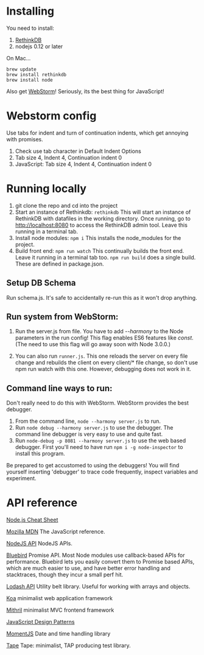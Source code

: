 

# Installing

You need to install:

1. [RethinkDB](http://rethinkdb.com/)
2. nodejs 0.12 or later

On Mac...
    
    brew update   
    brew install rethinkdb    
    brew install node

Also get [WebStorm](https://www.jetbrains.com/webstorm/)! Seriously, its the best thing for JavaScript!

# Webstorm config

Use tabs for indent and turn of continuation indents, which get annoying with promises.

1. Check use tab character in Default Indent Options
2. Tab size 4, Indent 4, Continuation indent 0
3. JavaScript: Tab size 4, Indent 4, Continuation indent 0

# Running locally

1. git clone the repo and cd into the project
1. Start an instance of Rethinkdb:  `rethinkdb` This will start an instance of RethinkDB with datafiles in the working directory. Once running, go to [http://localhost:8080](http://localhost:8080)
 to access the RethinkDB admin tool. Leave this running in a terminal tab.
1. Install node modules: `npm i`  This installs the node_modules for the project.
1. Build front end: `npm run watch` This continually builds the front end. Leave it running in a terminal tab too.
`npm run build` does a single build. These are defined in package.json.

## Setup DB Schema

Run schema.js. It's safe to accidentally re-run this as it won't drop anything.

## Run system from WebStorm:
1. Run the server.js from file. You have to add *--harmony* to the Node parameters in the run config! This flag enables ES6 features like *const*. (The need to use this flag will go away soon with Node 3.0.0.)

1. You can also run `runner.js`. This one reloads the server on every file change and rebuilds the client on every client/* file change, so don't use npm run watch with this one. However, debugging does not work in it.

## Command line ways to run:

Don't really need to do this with WebStorm. WebStorm provides the best debugger.

1. From the command line, `node --harmony server.js` to run.
1. Run `node debug --harmony server.js` to use the debugger. The command line debugger is very easy to use
and quite fast. 
1.  Run `node-debug -p 8081 --harmony server.js` to use the web based debugger. First you'll need to have run `npm i -g node-inspector` to install this program.

Be prepared to get accustomed to using the debuggers! You will find yourself inserting 'debugger' to trace code frequently, inspect variables and experiment.

# API reference

[Node.js Cheat Sheet](https://gist.github.com/LeCoupa/985b82968d8285987dc3)

[Mozilla MDN](https://developer.mozilla.org/en-US/docs/Web/JavaScript) The JavaScript reference.

[NodeJS API](https://nodejs.org/api) NodeJS APIs.

[Bluebird](https://github.com/petkaantonov/bluebird/blob/master/API.md) Promise API. Most Node modules use callback-based APIs for performance.
Bluebird lets you easily convert them to Promise based APIs, which are much easier to use, and have better error handling and stacktraces, though they incur a small perf hit.
 
[Lodash API](https://lodash.com/docs) Utility belt library. Useful for working with arrays and objects.

[Koa](http://koajs.com/) minimalist web application framework

[Mithril](https://lhorie.github.io/mithril) minimalist MVC frontend framework

[JavaScript Design Patterns](http://addyosmani.com/resources/essentialjsdesignpatterns/book/)

[MomentJS](http://momentjs.com/) Date and time handling library

[Tape](https://github.com/substack/tape) Tape: minimalist, TAP producing test library.
